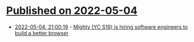 # [Published on 2022-05-04](index.md)

* [2022-05-04, 21:00:19](https://news.ycombinator.com/item?id=31265796) - [Mighty (YC S19) is hiring software engineers to build a better browser](https://www.notion.so/Mighty-is-hiring-945d3168d3e34a37883ca4d823ed734f)
